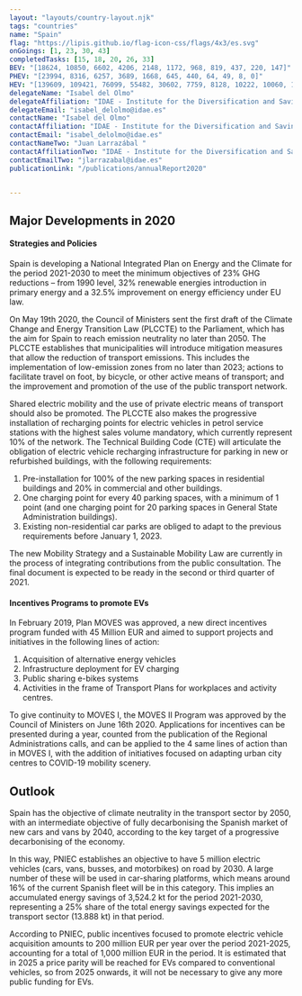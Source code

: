 ```yaml
---
layout: "layouts/country-layout.njk"
tags: "countries"
name: "Spain"
flag: "https://lipis.github.io/flag-icon-css/flags/4x3/es.svg"
onGoings: [1, 23, 30, 43]
completedTasks: [15, 18, 20, 26, 33]
BEV: "[18624, 10850, 6602, 4206, 2148, 1172, 968, 819, 437, 220, 147]"
PHEV: "[23994, 8316, 6257, 3689, 1668, 645, 440, 64, 49, 8, 0]"
HEV: "[139609, 109421, 76099, 55482, 30602, 7759, 8128, 10222, 10060, 10342, 7190]"
delegateName: "Isabel del Olmo"
delegateAffiliation: "IDAE - Institute for the Diversification and Saving of Energy"
delegateEmail: "isabel_delolmo@idae.es"
contactName: "​Isabel del Olmo"
contactAffiliation: "IDAE - Institute for the Diversification and Saving of Energy"
contactEmail: "isabel_delolmo@idae.es"
contactNameTwo: "​​​​​​Juan Larrazábal "
contactAffiliationTwo: "IDAE - Institute for the Diversification and Saving of Energy"
contactEmailTwo: "jlarrazabal@idae.es"
publicationLink: "/publications/annualReport2020"


---
```

## Major Developments in 2020
#### Strategies and Policies 
Spain is developing a National Integrated Plan on Energy and the Climate for the period 2021-2030 to meet the minimum objectives of 23% GHG reductions – from 1990 level, 32% renewable energies introduction in primary energy and a 32.5% improvement on energy efficiency under EU law.
 
On  May 19th 2020, the Council of Ministers sent the first draft of the Climate Change and Energy Transition Law (PLCCTE) to the Parliament, which has the aim for Spain to reach emission neutrality no later than 2050. The PLCCTE establishes that municipalities will introduce mitigation measures that allow the reduction of transport emissions. This includes the implementation of low-emission zones from no later than 2023; actions to facilitate travel on foot, by bicycle, or other active means of transport; and the improvement and promotion of the use of the public transport network. 

Shared electric mobility and the use of private electric means of transport should also be promoted. The PLCCTE also makes the progressive installation of recharging points for electric vehicles in petrol service stations with the highest sales volume mandatory, which currently represent 10% of the network. The Technical Building Code (CTE) will articulate the obligation of electric vehicle recharging infrastructure for parking in new or refurbished buildings, with the following requirements: 
1. Pre-installation for 100% of the new parking spaces in residential buildings and 20% in commercial and other buildings. 
2. One charging point for every 40 parking spaces, with a minimum of 1 point (and one charging point for 20 parking spaces in General State Administration buildings). 
3. Existing non-residential car parks are obliged to adapt to the previous requirements before January 1, 2023.  

The new Mobility Strategy and a Sustainable Mobility Law are currently in the process of integrating contributions from the public consultation. The final document is expected to be ready in the second or third quarter of 2021.   
#### Incentives Programs to promote EVs 
In February 2019, Plan MOVES was approved, a new direct incentives program funded with 45 Million EUR and aimed to support projects and initiatives in the following lines of action: 
1. Acquisition of alternative energy vehicles 
2. Infrastructure deployment for EV charging 
3. Public sharing e-bikes systems 
4. Activities in the frame of Transport Plans for workplaces and activity centres. 

To give continuity to MOVES I, the MOVES II Program was approved by the Council of Ministers on June 16th 2020.  Applications for incentives can be presented during a year, counted from the publication of the Regional Administrations calls, and can be applied to the 4 same lines of action than in MOVES I, with the addition of initiatives focused on adapting urban city centres to COVID-19 mobility scenery.  
## Outlook   
Spain has the objective of climate neutrality in the transport sector by 2050, with an intermediate objective of fully decarbonising the Spanish market of new cars and vans by 2040, according to the key target of a progressive decarbonising of the economy.  

In this way, PNIEC establishes an objective to have 5 million electric vehicles (cars, vans, busses, and motorbikes) on road by 2030. A large number of these will be used in car-sharing platforms, which means around 16% of the current Spanish fleet will be in this category. This implies an accumulated energy savings of 3,524.2 kt for the period 2021-2030, representing a 25% share of the total energy savings expected for the transport sector (13.888 kt) in that period.  

According to PNIEC, public incentives focused to promote electric vehicle acquisition amounts to 200 million EUR per year over the period 2021-2025, accounting for a total of 1,000 million EUR in the period. It is estimated that in 2025 a price parity will be reached for EVs compared to conventional vehicles, so from 2025 onwards, it will not be necessary to give any more public funding for EVs.  

   